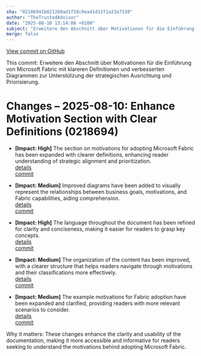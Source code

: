 ```yaml
---
sha: "02186941b021260ad1f58c0ea41d13f1a23a7338"
author: "TheTrustedAdvisor"
date: "2025-08-10 13:14:08 +0200"
subject: "Erweitere den Abschnitt über Motivationen für die Einführung von Microsoft Fabric mit klareren Definitionen und verbesserten Diagrammen zur Unterstützung der strategischen Ausrichtung und Priorisierung."
merge: false
---
```


[View commit on GitHub](https://github.com/TheTrustedAdvisor/FabricAdoptionFramework/commit/02186941b021260ad1f58c0ea41d13f1a23a7338)

This commit: Erweitere den Abschnitt über Motivationen für die Einführung von Microsoft Fabric mit klareren Definitionen und verbesserten Diagrammen zur Unterstützung der strategischen Ausrichtung und Priorisierung.

# Changes – 2025-08-10: Enhance Motivation Section with Clear Definitions (0218694)

- **[Impact: High]** The section on motivations for adopting Microsoft Fabric has been expanded with clearer definitions, enhancing reader understanding of strategic alignment and prioritization.  
   [details](/docs/about/changes/2025-08-10-determine-your-motivations)  
   [commit](https://github.com/TheTrustedAdvisor/FabricAdoptionFramework/commit/02186941b021260ad1f58c0ea41d13f1a23a7338)

- **[Impact: Medium]** Improved diagrams have been added to visually represent the relationships between business goals, motivations, and Fabric capabilities, aiding comprehension.  
   [details](/docs/about/changes/2025-08-10-determine-your-motivations)  
   [commit](https://github.com/TheTrustedAdvisor/FabricAdoptionFramework/commit/02186941b021260ad1f58c0ea41d13f1a23a7338)

- **[Impact: High]** The language throughout the document has been refined for clarity and conciseness, making it easier for readers to grasp key concepts.  
   [details](/docs/about/changes/2025-08-10-determine-your-motivations)  
   [commit](https://github.com/TheTrustedAdvisor/FabricAdoptionFramework/commit/02186941b021260ad1f58c0ea41d13f1a23a7338)

- **[Impact: Medium]** The organization of the content has been improved, with a clearer structure that helps readers navigate through motivations and their classifications more effectively.  
   [details](/docs/about/changes/2025-08-10-determine-your-motivations)  
   [commit](https://github.com/TheTrustedAdvisor/FabricAdoptionFramework/commit/02186941b021260ad1f58c0ea41d13f1a23a7338)

- **[Impact: Medium]** The example motivations for Fabric adoption have been expanded and clarified, providing readers with more relevant scenarios to consider.  
   [details](/docs/about/changes/2025-08-10-determine-your-motivations)  
   [commit](https://github.com/TheTrustedAdvisor/FabricAdoptionFramework/commit/02186941b021260ad1f58c0ea41d13f1a23a7338)

Why it matters: These changes enhance the clarity and usability of the documentation, making it more accessible and informative for readers seeking to understand the motivations behind adopting Microsoft Fabric.
